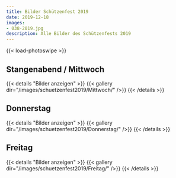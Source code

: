 ```yaml
---
title: Bilder Schützenfest 2019
date: 2019-12-18
images: 
- 038-2019.jpg
description: Alle Bilder des Schützenfests 2019
---
```


{{< load-photoswipe >}}

## Stangenabend / Mittwoch
{{< details "Bilder anzeigen" >}}
{{< gallery dir="/images/schuetzenfest2019/Mittwoch/" />}}
{{< /details >}}

## Donnerstag
{{< details "Bilder anzeigen" >}}
{{< gallery dir="/images/schuetzenfest2019/Donnerstag/" />}}
{{< /details >}}

## Freitag
{{< details "Bilder anzeigen" >}}
{{< gallery dir="/images/schuetzenfest2019/Freitag/" />}}
{{< /details >}}
